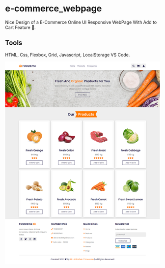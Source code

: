 # e-commerce_webpage

Nice Design of a E-Commerce Online UI Responsive WebPage With Add to Cart Feature 🥗.

## Tools

HTML, Css, Flexbox, Grid, Javascript, LocalStorage VS Code.


![Screenshot](./image/e-commerce-webpage-preview.jpg)